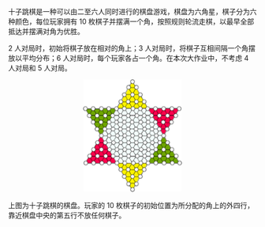 十子跳棋是一种可以由二至六人同时进行的棋盘游戏，棋盘为六角星，棋子分为六种颜色，每位玩家拥有 $10$ 枚棋子并摆满一个角，按照规则轮流走棋，以最早全部抵达并摆满对角为优胜。

$2$ 人对局时，初始将棋子放在相对的角上；$3$ 人对局时，将棋子互相间隔一个角摆放以平均分布；$6$ 人对局时，每个玩家各占一个角。在本次大作业中，不考虑 $4$ 人对局和 $5$ 人对局。


<center><img src="fig/board.png" width="200"></center>

上图为十子跳棋的棋盘。玩家的 $10$ 枚棋子的初始位置为所分配的角上的外四行，靠近棋盘中央的第五行不放任何棋子。
